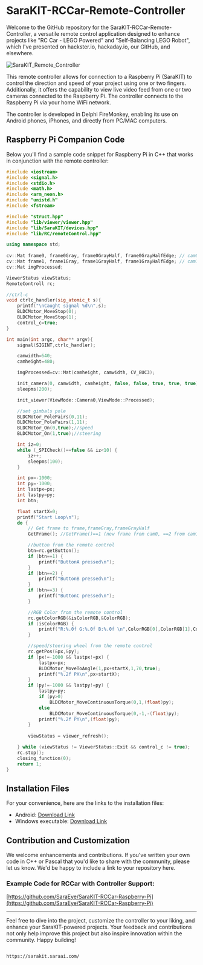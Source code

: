 # SaraKIT-RCCar-Remote-Controller

Welcome to the GitHub repository for the SaraKIT-RCCar-Remote-Controller, a versatile remote control application designed to enhance projects like "RC Car - LEGO Powered" and "Self-Balancing LEGO Robot", which I've presented on hackster.io, hackaday.io, our GitHub, and elsewhere.

![SaraKIT_Remote_Controller](https://github.com/SaraEye/SaraKIT-RCCar-Remote-Controller/assets/35704910/f673ddda-3e6d-40ba-bf0e-4505dbb279fb)

This remote controller allows for connection to a Raspberry Pi (SaraKIT) to control the direction and speed of your project using one or two fingers. Additionally, it offers the capability to view live video feed from one or two cameras connected to the Raspberry Pi. The controller connects to the Raspberry Pi via your home WiFi network.

The controller is developed in Delphi FireMonkey, enabling its use on Android phones, iPhones, and directly from PC/MAC computers.

## Raspberry Pi Companion Code

Below you'll find a sample code snippet for Raspberry Pi in C++ that works in conjunction with the remote controller:

```cpp
#include <iostream>
#include <signal.h>
#include <stdio.h>
#include <math.h>
#include <arm_neon.h>
#include "unistd.h"
#include <fstream>

#include "struct.hpp"
#include "lib/viewer/viewer.hpp"
#include "lib/SaraKIT/devices.hpp"
#include "lib/RC/remoteControl.hpp"

using namespace std;
 
cv::Mat frame0, frame0Gray, frame0GrayHalf, frame0GrayHalfEdge; // cam0
cv::Mat frame1, frame1Gray, frame1GrayHalf, frame1GrayHalfEdge; // cam1
cv::Mat imgProcessed;

ViewerStatus viewStatus;
RemoteControll rc;

//ctrl-c 
void ctrlc_handler(sig_atomic_t s){
    printf("\nCaught signal %d\n",s);
    BLDCMotor_MoveStop(0);
    BLDCMotor_MoveStop(1);
    control_c=true;	
}

int main(int argc, char** argv){
    signal(SIGINT,ctrlc_handler);

	camwidth=640;
	camheight=480;

    imgProcessed=cv::Mat(camheight, camwidth, CV_8UC3);

    init_camera(0, camwidth, camheight, false, false, true, true, true);
    sleepms(200);

    init_viewer(ViewMode::Camera0,ViewMode::Processed);

    //set gimbals pole
    BLDCMotor_PolePairs(0,11);
    BLDCMotor_PolePairs(1,11);
    BLDCMotor_On(0,true);//speed
    BLDCMotor_On(1,true);//steering

    int iz=0;
    while (_SPICheck()==false && iz<10) {
        iz++;
        sleepms(100);
    }

    int px=-1000;
    int py=-1000;
    int lastpx=px;
    int lastpy=py;
    int btn;

    float startX=0;
    printf("Start Loop\n");
    do {
        // Get frame to frame,frameGray,frameGrayHalf
        GetFrame(); //GetFrame()==1 (new frame from cam0, ==2 from cam1, ==3 from cam0 & cam 1)

        //button from the remote control
        btn=rc.getButton();
        if (btn==1) {            
            printf("ButtonA pressed\n");
        }
        if (btn==2) {            
            printf("ButtonB pressed\n");
        }
        if (btn==3) {
            printf("ButtonC pressed\n");
        }

        //RGB Color from the remote control
        rc.getColorRGB(&isColorRGB,&ColorRGB);
        if (isColorRGB) {
            printf("R:%.0f G:%.0f B:%.0f \n",ColorRGB[0],ColorRGB[1],ColorRGB[2]);
        }

        //speed/steering wheel from the remote control
        rc.getPos(&px,&py);
        if (px!=-1000 && lastpx!=px) {
            lastpx=px;
            BLDCMotor_MoveToAngle(1,px+startX,1,70,true);
            printf("%.2f PX\n",px+startX);
        }
        if (py!=-1000 && lastpy!=py) {
            lastpy=py;
            if (py>0)
                BLDCMotor_MoveContinuousTorque(0,1,(float)py);
            else
                BLDCMotor_MoveContinuousTorque(0,-1,-(float)py);
            printf("%.2f PY\n",(float)py);
        }
            
        viewStatus = viewer_refresh();

    } while (viewStatus != ViewerStatus::Exit && control_c != true);
    rc.stop();
    closing_function(0);
    return 1;
}

```

## Installation Files

For your convenience, here are the links to the installation files:

- Android: [Download Link](link)
- Windows executable: [Download Link](link)

## Contribution and Customization

We welcome enhancements and contributions. If you've written your own code in C++ or Pascal that you'd like to share with the community, please let us know. We'd be happy to include a link to your repository here.

### Example Code for RCCar with Controller Support:

[https://github.com/SaraEye/SaraKIT-RCCar-Raspberry-Pi](https://github.com/SaraEye/SaraKIT-RCCar-Raspberry-Pi)

---

Feel free to dive into the project, customize the controller to your liking, and enhance your SaraKIT-powered projects. Your feedback and contributions not only help improve this project but also inspire innovation within the community. Happy building!
```

https://sarakit.saraai.com/
